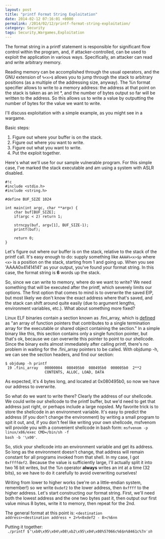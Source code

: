 ```yaml
---
layout: post
title: "printf Format String Exploitation"
date: 2014-02-12 07:16:01 +0000
permalink: /2014/02/12/printf-format-string-exploitation/
category: Security
tags: Security,Wargames,Exploitation
---
```

The format string in a printf statement is responsible for significant flow control within the program, and, if attacker-controlled, can be used to exploit the application in various ways.  Specifically, an attacker can read and write arbitrary memory.  

Reading memory can be accomplished through the usual operators, and the GNU extension of <code>%&lt;x&gt;$</code> allows you to jump through the stack to arbitrary positions (as a multiple of the addressing size, anyway).  The %n format specifier allows to write to a memory address: the address at that point on the stack is taken as an int *, and the number of bytes output so far will be written to the address.  So this allows us to write a value by outputting the number of bytes for the value we want to write.

I'll discuss exploitation with a simple example, as you might see in a wargame.

Basic steps:

1. Figure out where your buffer is on the stack.
2. Figure out where you want to write.
3. Figure out what you want to write.
4. Put the exploit together.

Here's what we'll use for our sample vulnerable program.  For this simple case, I've marked the stack executable and am using a system with ASLR disabled.

    #!c
    #include <stdio.h>
    #include <string.h>
    
    #define BUF_SIZE 1024
    
    int main(int argc, char **argv) {
        char buf[BUF_SIZE];
        if(argc < 2) return 1;
    
        strncpy(buf, argv[1], BUF_SIZE-1);
        printf(buf);
    
        return 0;
    }

Let's figure out where our buffer is on the stack, relative to the stack of the printf call.  It's easy enough to do: supply something like <code>AAAA%&lt;x&gt;$p</code> where <code>&lt;x&gt;</code> is a position on the stack, starting from 1 and going up.  When you see 'AAAA0x41414141' as your output, you've found your format string.  In this case, the format string is **6** words up the stack.

So, since we can write to memory, where do we want to write?  We need something that will be executed after the printf, which severely limits our options.  The first option that comes to mind is to overwrite the saved EIP, but most likely we don't know the exact address where that's saved, and the stack can shift around quite easily (due to argument lengths, environment variables, etc.).  What about something more fixed?

Linux ELF binaries contain a section known as .fini_array, which is [defined](http://refspecs.linuxbase.org/LSB_3.1.1/LSB-Core-generic/LSB-Core-generic/specialsections.html) as "an array of function pointers that contributes to a single termination array for the executable or shared object containing the section."  In a simple binary like this, this section contains only a single function pointer, but that's ok, because we can overwrite this pointer to point to our shellcode.  Since the binary exits almost immediately after calling printf, there's no problem in waiting for the .fini_array pointers to be called.  With objdump -h, we can see the section headers, and find our section:

    $ objdump -h printf
     19 .fini_array   00000004  080495b0  080495b0  000005b0  2**2
                      CONTENTS, ALLOC, LOAD, DATA

As expected, it's 4 bytes long, and located at 0x080495b0, so now we have our address to overwrite.

So what do we want to write there?  Clearly the address of our shellcode.  We could write our shellcode to the printf buffer, but we'd need to get that address just right, or perhaps include a large nopsled.  My favorite trick is to store the shellcode in an environment variable.  It's easy to predict the address (if you don't change the environment) by writing a small program to spit it out, and, if you don't feel like writing your own shellcode, msfvenom will provide you with a convenient shellcode in bash form: <code>msfvenom -p linux/x86/exec CMD=/bin/sh -f bash -b '\x00'</code>.

So, stick your shellcode into an environment variable and get its address.  So long as the environment doesn't change, that address will remain constant for all programs invoked from that shell.  In my case, I got <code>0xffffdef2</code>.   Because the value is sufficiently large, I'll actually split it into two 16 bit writes, but the %n operator **always** writes an int at a time (32 bits), so we have to do it carefully to avoid overwriting ourselves!

Writing from lower to higher works (we're on a little-endian system, remember!) so we write <code>0xdef2</code> to the lower address, then <code>0xffff</code> to the higher address.  Let's start constructing our format string.  First, we'll need both the lowest address and the one two bytes past it, then output our first value minus 8 bytes, write it to memory, then repeat for the 2nd.

The general format at this point is: <code>&lt;destination address&gt;&lt;destination address + 2&gt;%&lt;0xdef2 - 8&gt;c%6$n%&lt;0xffff-0xdef2&gt;c%7$n</code>

Putting it together:  
<code>
./printf $'\xb0\x95\x04\x08\xb2\x95\x04\x08%57066c%6$n%8461c%7$n'  
sh$</code>

